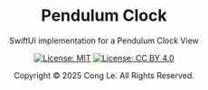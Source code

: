 <div align="center">
	<h1>
		<strong>Pendulum Clock</strong>
	</h1>
    <p>SwiftUI implementation for a Pendulum Clock View</p>

[![License: MIT](https://img.shields.io/badge/License-MIT-yellow.svg)](LICENSE) [![License: CC BY 4.0](https://licensebuttons.net/l/by/4.0/88x31.png)](LICENSE-CC-BY)

Copyright © 2025 Cong Le. All Rights Reserved.

 
</div>
